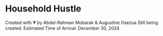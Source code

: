 # Household Hustle

Created with 💗 by Abdel-Rahman Mobarak & Augustine Osezua
Still being created.
Estimated Time of Arrival: December 30, 2024
